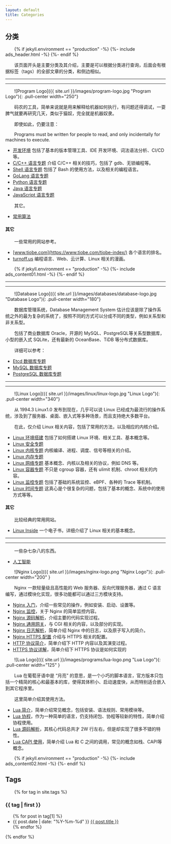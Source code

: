 ```yaml
---
layout: default
title: Categories
---
```


<style type="text/css"><!-- p {text-indent: 2em;} --></style>

## 分类

{% if jekyll.environment == "production" -%}
  {%- include ads_header.html -%}
{%- endif %}

该页面开头是主要分类及其介绍，主要是可以根据分类进行查询，后面会有根据标签（tags）的全部文章的分类，和侧边相似。

----------------------------------------------------------------------------------------------------
----------------------------------------------------------------------------------------------------

![Program Logo]({{ site.url }}/images/program-logo.jpg "Program Logo"){: .pull-center width="250"}

码农的工具，简单来说就是用来解释给机器如何执行，有问题还得调试，一耍脾气就要再研究几天，类似于猫奴，完全就是机器奴隶。

即使如此，仍要注意：

Programs must be written for people to read, and only incidentally for machines to execute.

* [开发环境](/post/theme-develop-workspace.html) 包括了基本的版本管理工具、IDE 开发环境、词法语法分析、CI/CD等。
* [C/C++ 语言专题](/post/topic-language-c-cpp.html) 介绍 C/C++ 相关的技巧，包括了 gdb、无锁编程等。
* [Shell 语言专题](/post/theme-language-bash.html) 包括了 Bash 的使用方法，以及相关的编程语言。
* [GoLang 语言专题](/post/topic-language-golang.html)
* [Python 语言专题](/post/theme-language-python.html)
* [Java 语言专题](/post/theme-language-java.html)
* [JavaScript 语言专题](/post/theme-language-javascript.html)

其它。

* [常用算法](/post/theme-algorithm-introduce.html)

#### 其它

一些常用的网站参考。

* [www.tiobe.com](https://www.tiobe.com/tiobe-index/) 各个语言的排名。
* [turnoff.us](http://turnoff.us/) 编程语言、Web、云计算、Linux 相关的漫画。

{% if jekyll.environment == "production" -%}
  {%- include ads_content01.html -%}
{%- endif %}

----------------------------------------------------------------------------------------------------
----------------------------------------------------------------------------------------------------

![Database Logo]({{ site.url }}/images/databases/database-logo.jpg "Database Logo"){: .pull-center width="180"}

数据库管理系统，Database Management System 估计应该是除了操作系统之外的最为复杂的系统了，按照不同的方式可以分成不同的类型，例如关系型和非关系型。

包括了商业数据库 Oracle，开源的 MySQL、PostgreSQL等关系型数据库，小型的嵌入式 SQLite，还有最新的 OceanBase、TiDB 等分布式数据库。

详细可以参考：

* [Etcd 数据库专题](/post/theme-database-etcd.html)
* [MySQL 数据库专题](/post/theme-database-mysql.html)
* [PostgreSQL 数据库专题](/post/theme-database-postgresql.html)

----------------------------------------------------------------------------------------------------
----------------------------------------------------------------------------------------------------

![Linux Logo]({{ site.url }}/images/linux/linux-logo.jpg "Linux Logo"){: .pull-center width="340"}

从 1994.3 Linux1.0 发布到现在，几乎可以说 Linux 已经成为最流行的操作系统，涉及到了服务器、桌面、嵌入式等多种场景，而且支持绝大多数平台。

<!--
鄙人从大三开始用 Linux，开始就是看着 Ubuntu 的 3D 桌面比较酷，然后开始零零散散地使用，一直到现在，几乎所有的日常操作都在使用 Linux 的桌面发行版；目前使用的是 CentOS 版本。
-->

在此，仅介绍 Linux 相关内容，包括了常用的方法，以及相应的内核介绍。

* [Linux 环境搭建](/post/theme-linux-environment.html) 包括了如何搭建 Linux 环境、相关工具、基本概念等。
* [Linux 安全专题](/post/topic-linux-security.html)
* [Linux 内核专题](/post/theme-linux-kenerl-stuff.html) 内核编译、进程、调度、信号等相关的介绍。
* [Linux 内存专题](/post/theme-linux-kenerl-memory.html)
* [Linux 网络专题](/post/theme-linux-kenerl-network.html) 基本概念、内核以及相关的协议，例如 DNS 等。
* [Linux 容器专题](/post/theme-linux-kenerl-container.html) 不只是 cgroup 容器，还有 ulimit 机制、chroot 相关的内容。
* [Linux 监控专题](/post/theme-linux-kenerl-monitor.html) 包括了基础的系统监控、eBPF、各种的 Trace 等机制。
* [Linux 时间专题](/post/theme-linux-time-stuff.html) 这真心是个很复杂的问题，包括了基本的概念、系统中的使用方式等等。

#### 其它

比较经典的常用网站。

* [Linux Inside](https://github.com/0xAX/linux-insides) 一个电子书，详细介绍了 Linux 相关的基本概念。

<!--
 post/encryption-introduce.html linux-aio.html

----------------------------------------------------------------------------------------------------
----------------------------------------------------------------------------------------------------

* [JavaScript 环境](/post/javascript-environment-introduce.html)，介绍 JavaScript 常用工具，如 node、npm、WebPack 等。
* [JS React 语法简介](/post/javascript-react-syntax-introduce.html)，介绍 JS 和 React 的一些常见语法规则，以及调试工具。
* [React 简明教程](/post/react-practice-examples.html)，通过一些示例简单介绍 React 的使用方法。

----------------------------------------------------------------------------------------------------
----------------------------------------------------------------------------------------------------
-->

----------------------------------------------------------------------------------------------------
----------------------------------------------------------------------------------------------------

一些杂七杂八的东西。

* [人工智能](/post/theme-artificial-intelligence.html)

![Nginx Logo]({{ site.url }}/images/nginx-logo.png "Nginx Logo"){: .pull-center width="200" }

Nginx 一款轻量级且高性能的 Web 服务器、反向代理服务器，通过 C 语言编写，通过模块化实现，很多功能都可以通过三方模块支持。

* [Nginx 入门](/post/nginx-introduce.html)，介绍一些常见的操作，例如安装、启动、设置等。
* [Nginx 监控](/post/nginx-monitor.html)，关于 Nginx 的简单监控内容。
* [Nginx 源码解析](/post/nginx-sourecode-analyze.html)，介绍主要的代码实现过程。
* [Nginx 通用网关](/post/nginx-cgi-introduce.html)，与 CGI 相关的内容，以及部分的实现。
* [Nginx 日志解析](/post/nginx-logs-introduce.html)，简单介绍 Nginx 中的日志，以及原子写入的简介。
* [Nginx HTTPS 配置](/post/security-ssl-tls-nginx-https-setting.html) 介绍与 HTTPS 相关的配置。
* [HTTP 协议简介](/post/network-http-introduce.html)，简单介绍下 HTTP 内容以及其演变过程。
* [HTTPS 协议详解](/post/https-introduce.html)，简单介绍下 HTTPS 协议是如何实现的

![Lua Logo]({{ site.url }}/images/programs/lua-logo.png "Lua Logo"){: .pull-center width="125" }

Lua 在葡萄牙语中是 “月亮” 的意思，是一个小巧的脚本语言，官方版本只包括一个精简的核心和最基本的库，使得其体积小、启动速度快，从而特别适合嵌入到其它程序里。

这里简单介绍其使用方法。

* [Lua 简介](/post/lua-introduce.html)，简单介绍常见概念，包括安装、语法规则、常用模块等。
* [Lua 协程](/post/lua-coroutine.html)，作为一种简单的语言，仍支持闭包、协程等较新的特性，简单介绍协程使用。
* [Lua 源码解析](/post/lua-sourcecode.html)，其核心代码总共才 2W 行左右，但是却实现了很多不错的特性。
* [Lua CAPI 使用](/post/lua-how-capi-works.html)，简单介绍 Lua 和 C 之间的调用，常见的概念如栈、CAPI等概念。

{% if jekyll.environment == "production" -%}
  {%- include ads_content02.html -%}
{%- endif %}

## Tags

{% for tag in site.tags %}
<h3 id="{{ tag | first }}">{{ tag | first }}</h3>
<ul>{% for post in tag[1] %}<li>{{ post.date | date: "%Y-%m-%d" }} <a href="{{post.url}}">{{ post.title }}</a></li>{% endfor %}</ul>
{% endfor %}

<!--
一个不错的网站，包含了各种书籍。
http://apprize.info/

当浏览器输入地址时发生了什么
https://github.com/alex/what-happens-when

内存的战争，不错的文章

一个web tty共享
https://tsl0922.github.io/ttyd/

1. Hesitate 犹豫不决
2. Procastination 拖延，逃避问题和懒惰
3. Never last long 三分钟热度
4. Afraid of rejection 害怕拒绝
5. Limit yourself 自我设限
6. Runaway from reality 逃避现实
7. Always find execuess 总是寻找接口
8. Fearness 恐惧
9. Refuse to learn 拒绝学习

Python 资源大全中文版
ttps://github.com/jobbole/awesome-python-cn

SQLite源码解析
http://huili.github.io/srcAnaly/selectExec.html

CVE库
https://www.cvedetails.com/
WebSockets库
https://github.com/uNetworking/uWebSockets
C++使用mysql,断线重连问题
http://www.paobuke.com/zh-cn/develop/c/pbk1821.html
蛋疼的mysql_ping()以及MYSQL_OPT_RECONNECT
https://www.felix021.com/blog/read.php?2102
CA
http://www.barretlee.com/blog/2016/04/24/detail-about-ca-and-certs/
StatsD Python上报示例
https://github.com/etsy/statsd/blob/master/examples/python_example.py
使用C写的editline库，用于替换readline()函数
https://github.com/troglobit/editline
MYSQL C使用
http://zetcode.com/db/mysqlc/
PG用户管理
http://www.davidpashley.com/articles/postgresql-user-administration/
ZeroMQ
https://github.com/anjuke/zguide-cn

索罗斯，三大原则

* 客户第一
* 对发明创造的渴望
* 长远的眼光和想法

Semantic Versioning 语义化版本规范

不错的技术Blog
https://arthurchiao.github.io/index.html
-->
